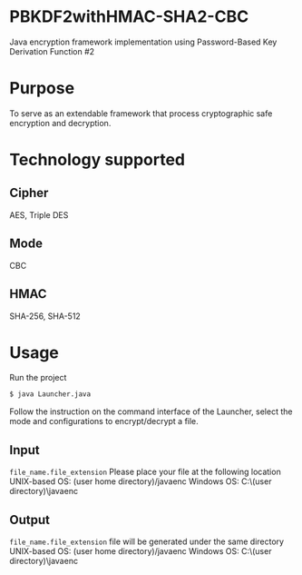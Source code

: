 # PBKDF2withHMAC-SHA2-CBC
Java encryption framework implementation using Password-Based Key Derivation Function #2


# Purpose
To serve as an extendable framework that process cryptographic safe encryption and decryption.


# Technology supported 
## Cipher
AES, Triple DES
## Mode
CBC
## HMAC
SHA-256, SHA-512


# Usage
Run the project 
```sh
$ java Launcher.java 
```
Follow the instruction on the command interface of the Launcher, select the mode and configurations to encrypt/decrypt a file.

## Input
`
file_name.file_extension
`
Please place your file at the following location
  UNIX-based OS:  (user home directory)/javaenc
  Windows OS:     C:\\(user directory)\\javaenc
  
## Output
`
file_name.file_extension
`
file will be generated under the same directory
  UNIX-based OS:  (user home directory)/javaenc
  Windows OS:     C:\\(user directory)\\javaenc
